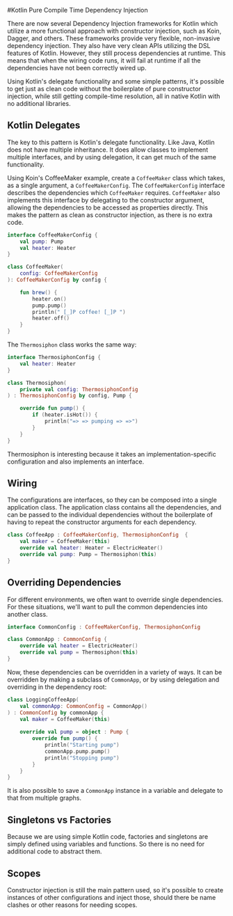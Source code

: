 #Kotlin Pure Compile Time Dependency Injection

There are now several Dependency Injection frameworks for Kotlin which utilize a more functional approach with constructor injection, such as Koin, Dagger, and others. These frameworks provide very flexible, non-invasive dependency injection. They also have very clean APIs utilizing the DSL features of Kotlin. However, they still process dependencies at runtime. This means that when the wiring code runs, it will fail at runtime if all the dependencies have not been correctly wired up. 

Using Kotlin's delegate functionality and some simple patterns, it's possible to get just as clean code without the boilerplate of pure constructor injection, while still getting compile-time resolution, all in native Kotlin with no additional libraries.

## Kotlin Delegates

The key to this pattern is Kotlin's delegate functionality. Like Java, Kotlin does not have multiple inheritance. It does allow classes to implement multiple interfaces, and by using delegation, it can get much of the same functionality. 

Using Koin's CoffeeMaker example, create a `CoffeeMaker` class which takes, as a single argument, a `CoffeeMakerConfig`. The `CoffeeMakerConfig` interface describes the dependencies which `CoffeeMaker` requires. `CoffeeMaker` also implements this interface by delegating to the constructor argument, allowing the dependencies to be accessed as properties directly. This makes the pattern as clean as constructor injection, as there is no extra code. 

```kotlin
interface CoffeeMakerConfig {
    val pump: Pump
    val heater: Heater
}

class CoffeeMaker(
    config: CoffeeMakerConfig
): CoffeeMakerConfig by config {

    fun brew() {
        heater.on()
        pump.pump()
        println(" [_]P coffee! [_]P ")
        heater.off()
    }
}
```

The `Thermosiphon` class works the same way:

```kotlin
interface ThermosiphonConfig {
    val heater: Heater
}

class Thermosiphon(
    private val config: ThermosiphonConfig
) : ThermosiphonConfig by config, Pump {

    override fun pump() {
        if (heater.isHot()) {
            println("=> => pumping => =>")
        }
    }
}
```

Thermosiphon is interesting because it takes an implementation-specific configuration and also implements an interface. 

## Wiring

The configurations are interfaces, so they can be composed into a single application class. The application class contains all the dependencies, and can be passed to the individual dependencies without the boilerplate of having to repeat the constructor arguments for each dependency. 

```kotlin
class CoffeeApp : CoffeeMakerConfig, ThermosiphonConfig  {
    val maker = CoffeeMaker(this)
    override val heater: Heater = ElectricHeater()
    override val pump: Pump = Thermosiphon(this)
}
```

## Overriding Dependencies

For different environments, we often want to override single dependencies. For these situations, we'll want to pull the common dependencies into another class. 

```kotlin
interface CommonConfig : CoffeeMakerConfig, ThermosiphonConfig

class CommonApp : CommonConfig {
    override val heater = ElectricHeater()
    override val pump = Thermosiphon(this)
}
```

Now, these dependencies can be overridden in a variety of ways. It can be overridden by making a subclass of `CommonApp`, or by using delegation and overriding in the dependency root:

```kotlin
class LoggingCoffeeApp(
    val commonApp: CommonConfig = CommonApp()
) : CommonConfig by commonApp {
    val maker = CoffeeMaker(this)
    
    override val pump = object : Pump {
        override fun pump() {
            println("Starting pump")
            commonApp.pump.pump()
            println("Stopping pump")
        }
    }
}
```

It is also possible to save a `CommonApp` instance in a variable and delegate to that from multiple graphs. 

## Singletons vs Factories

Because we are using simple Kotlin code, factories and singletons are simply defined using variables and functions. So there is no need for additional code to abstract them. 

## Scopes

Constructor injection is still the main pattern used, so it's possible to create instances of other configurations and inject those, should there be name clashes or other reasons for needing scopes.









